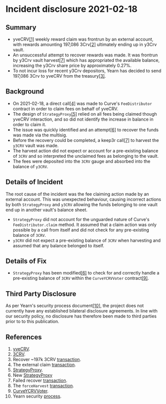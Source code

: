 # Incident disclosure 2021-02-18

## Summary

- yveCRV[[1]](#References) weekly reward claim was frontrun by an external account, with rewards amounting 197,086 3Crv[[2]](#References) ultimately ending up in y3Crv vault.
- An unsuccessful attempt to recover rewards was made. It was frontrun by y3Crv vault harvest[[7]](#References) which has appropriated the available balance, increasing the y3Crv share price by approximately 0.27%.
- To not incur loss for recent y3Crv depositors, Yearn has decided to send 197,086 3Crv to yveCRV from the treasury[[3]](#References).

## Background

- On 2021-02-18, a direct call[[4]](#References) was made to Curve's `FeeDistributor` contract in order to claim fees on behalf of yveCRV.
- The design of `StrategyProxy`[[5]](#References) relied on all fees being claimed though yveCRV interaction, and so did not identify the increase in balance in order to claim it.
- The issue was quickly identified and an attempt[[6]](#References) to recover the funds was made via the multisig.
- Before the recovery could be completed, a keep3r call[[7]](#References) to harvest the `y3CRV` vault was made.
- The harvest action did not expect or account for a pre-existing balance of `3CRV` and so interpreted the unclaimed fees as belonging to the vault.
- The fees were deposited into the `3CRV` gauge and absorbed into the balance of `y3CRV`.

## Details of Incident

The root cause of the incident was the fee claiming action made by an external account. This was unexpected behaviour, causing incorrect actions by both `StrategyProxy` and `y3CRV` allowing the funds belonging to one vault end up in another vault's balance sheet.

- `StrategyProxy` did not account for the unguarded nature of Curve's `FeeDistributor.claim` method. It assumed that a claim action was only possible by a call from itself and did not check for any pre-existing balance of `3CRV`.
- `y3CRV` did not expect a pre-existing balance of `3CRV` when harvesting and assumed that any balance belonged to itself.

## Details of Fix

- `StrategyProxy` has been modified[[6]](#References) to check for and correctly handle a pre-existing balance of `3CRV` within the `CurveYCRVVoter` contract[[9]](#References).

## Third Party Disclosure

As per Yearn's security process document[[10]](#References), the project does not currently have any established bilateral disclosure agreements. In line with our security policy, no disclosure has therefore been made to third parties prior to to this publication.

## References

1. [yveCRV](https://etherscan.io/address/0xc5bDdf9843308380375a611c18B50Fb9341f502A).
2. [3CRV](https://etherscan.io/address/0x6c3F90f043a72FA612cbac8115EE7e52BDe6E490).
3. Recover ~197k 3CRV [transaction](https://etherscan.io/tx/0x7ae85e41056823aa69e15070d66b8905e774aacdb671f7d25708cfb4a54f9e30).
4. The external claim [transaction](https://etherscan.io/tx/0xcbb749add72baed0f1fb8c74f21e34481f742488844bb65a39c18c28feb4ef5c).
5. [StrategyProxy](https://etherscan.io/address/0xc17adf949f524213a540609c386035d7d685b16f).
6. New [StrategyProxy](https://etherscan.io/address/0x9a165622a744c20e3b2cb443aed98110a33a231b)
7. Failed recover [transaction](http://ethtx.info/0x7b8322dfc0aa5b2e14c198872c422c02570d65207d6076891adebe682ec8e14f).
8. The `forceHarvest` [transaction](https://etherscan.io/tx/0xc86f4c33764332089f4b5a52692703a81a44f6b80b115bf56abe1bcd3305d29c).
9. [CurveYCRVVoter](https://etherscan.io/address/0xf147b8125d2ef93fb6965db97d6746952a133934).
10. Yearn security [process](https://github.com/yearn/yearn-security/blob/master/SECURITY.md#yearns-security-process).
